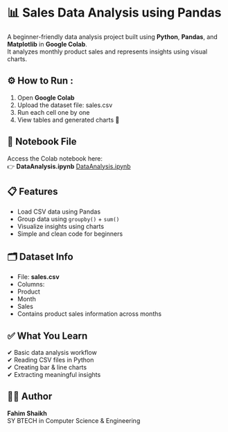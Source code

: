 # 📊 Sales Data Analysis using Pandas

A beginner-friendly data analysis project built using **Python**, **Pandas**, and **Matplotlib** in **Google Colab**.  
It analyzes monthly product sales and represents insights using visual charts.

## ⚙️ How to Run :
1. Open **Google Colab**
2. Upload the dataset file:
    sales.csv
3. Run each cell one by one  
4. View tables and generated charts 🎯

## 📎 Notebook File  
Access the Colab notebook here:  
👉 **DataAnalysis.ipynb**
[DataAnalysis.ipynb](https://github.com/fahimshaikh24/DataAnalysis_CSVFiles/blob/main/DataAnalysis.ipynb)


## 📋 Features
- Load CSV data using Pandas  
- Group data using `groupby()` + `sum()`  
- Visualize insights using charts  
- Simple and clean code for beginners  

## 🗂️ Dataset Info
- File: **sales.csv**
- Columns:
- Product  
- Month  
- Sales  
- Contains product sales information across months

## ✅ What You Learn
✔ Basic data analysis workflow  
✔ Reading CSV files in Python  
✔ Creating bar & line charts  
✔ Extracting meaningful insights  

## 👨‍💻 Author
**Fahim Shaikh**  
SY BTECH in Computer Science & Engineering

